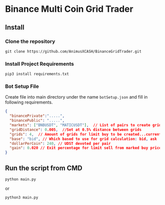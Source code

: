 # Binance Multi Coin Grid Trader


## Install 

### Clone the repository
```buildoutcfg
git clone https://github.com/AnimusXCASH/BinanceGridTrader.git
```
### Install Project Requirements
```
pip3 install requirements.txt
```

### Bot Setup File
Create file into main directory under the name `botSetup.json` and fill in following requirements.

```json
{
  "binancePrivate":".....",
  "binancePublic": ".....",
  "markets": ["BNBUSDT", "MATICUSDT"],  // List of pairs to create grid
  "gridDistance": 0.005,  //Set at 0.5% distance between grids
  "grids": 4,  // Amount of grids for limit buy to be created...currently 4
  "base": "bid", // Which based to use for grid calculation: bid, ask
  "dollarPerCoin": 240, // UDST devoted per pair
  "gain": 0.020 // Exit percentage for limit sell from marked buy price
}

```

## Run the script from CMD 
```
python main.py
```
or
```
python3 main.py
```
